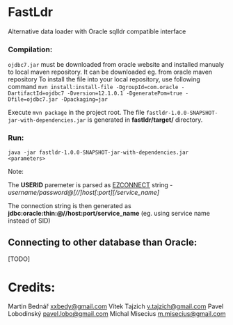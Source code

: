 FastLdr
=======

Alternative data loader with Oracle sqlldr compatible interface

### Compilation:

`ojdbc7.jar` must be downloaded from oracle website and installed manualy to local maven repository. It can be downloaded eg. from oracle maven repository
To install the file into your local repository, use following command `mvn install:install-file -DgroupId=com.oracle -DartifactId=ojdbc7 -Dversion=12.1.0.1 -DgeneratePom=true -Dfile=ojdbc7.jar -Dpackaging=jar`

Execute `mvn package` in the project root. The file `fastldr-1.0.0-SNAPSHOT-jar-with-dependencies.jar` is generated in **fastldr/target/** directory.

### Run:
`java -jar fastldr-1.0.0-SNAPSHOT-jar-with-dependencies.jar <parameters>`

Note:

The **USERID** paremeter is parsed as [EZCONNECT](http://www.orafaq.com/wiki/EZCONNECT) string - _username/password@[//]host[:port][/service_name]_ 

The connection string is then generated as **jdbc:oracle:thin:@//host:port/service_name** (eg. using service name instead of SID)

 Connecting to other database than Oracle:
 -
 
[TODO]

Credits:
========
Martin Bednář <xxbedy@gmail.com>
Vítek Tajzich <v.tajzich@gmail.com>
Pavel Lobodinský <pavel.lobo@gmail.com>
Michal Misecius <m.misecius@gmail.com>
